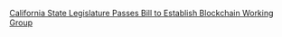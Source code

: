 [California State Legislature Passes Bill to Establish Blockchain Working Group](https://cointelegraph.com/news/california-state-legislature-passes-bill-to-establish-blockchain-working-group)